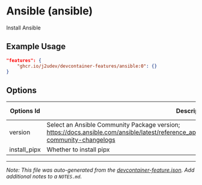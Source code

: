 
# Ansible (ansible)

Install Ansible

## Example Usage

```json
"features": {
    "ghcr.io/j2udev/devcontainer-features/ansible:0": {}
}
```

## Options

| Options Id | Description | Type | Default Value |
|-----|-----|-----|-----|
| version | Select an Ansible Community Package version; https://docs.ansible.com/ansible/latest/reference_appendices/release_and_maintenance.html#ansible-community-changelogs | string | 11.1.0 |
| install_pipx | Whether to install pipx | boolean | true |



---

_Note: This file was auto-generated from the [devcontainer-feature.json](devcontainer-feature.json).  Add additional notes to a `NOTES.md`._
